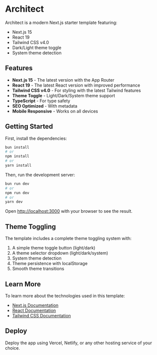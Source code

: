 # Architect

Architect is a modern Next.js starter template featuring:

- Next.js 15
- React 19
- Tailwind CSS v4.0
- Dark/Light theme toggle
- System theme detection

## Features

- **Next.js 15** - The latest version with the App Router
- **React 19** - The latest React version with improved performance
- **Tailwind CSS v4.0** - For styling with the latest Tailwind features
- **Theme Toggle** - Light/Dark/System theme support
- **TypeScript** - For type safety
- **SEO Optimized** - With metadata
- **Mobile Responsive** - Works on all devices

## Getting Started

First, install the dependencies:

```bash
bun install
# or
npm install
# or
yarn install
```

Then, run the development server:

```bash
bun run dev
# or
npm run dev
# or
yarn dev
```

Open [http://localhost:3000](http://localhost:3000) with your browser to see the result.

## Theme Toggling

The template includes a complete theme toggling system with:

1. A simple theme toggle button (light/dark)
2. A theme selector dropdown (light/dark/system)
3. System theme detection
4. Theme persistence with localStorage
5. Smooth theme transitions

## Learn More

To learn more about the technologies used in this template:

- [Next.js Documentation](https://nextjs.org/docs)
- [React Documentation](https://react.dev/)
- [Tailwind CSS Documentation](https://v4.tailwindcss.com/docs)

## Deploy

Deploy the app using Vercel, Netlify, or any other hosting service of your choice.
